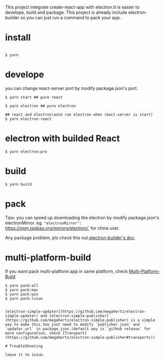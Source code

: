 This project integrate create-react-app with electron.It is easier to develope, build and package. This project is already include electron-builder so you can just run a command to pack your app.

# install

```shell

$ yarn

```

# develope

you can change react-server port by modify package.json's port.

```shell
$ yarn start ## pure react

$ yarn electron ## pure electron

## react and electron(auto run electron when react-server is start)
$ yarn electron-react

```

# electron with builded React

```shell
$ yarn electron:pro

```

# build

```shell
$ yarn build
```

# pack

Tips: you can speed up downloading the electron by modify package.json's electronMirror.
eg. `"electronMirror": `https://npm.taobao.org/mirrors/electron/` for china user.

Any package problem, pls check this out.[electron-builder's doc](https://github.com/electron-userland/electron-builder).

# multi-platform-build

If you want pack multi-platform app in same platform, check [Multi-Platform-Build](https://github.com/electron-userland/electron-builder/wiki/Multi-Platform-Build)

```shell 
$ yarn pack:all 
$ yarn pack:mac 
$ yarn pack:win 
$ yarn pack:linux 
```

```autoUpdate

[electron-simple-updater](https://github.com/megahertz/electron-simple-updater) and [electron-simple-publisher](https://github.com/megahertz/electron-simple-publisher) is a simple way to make this.You just need to modify `publisher.json` and `updator.url` in package.json.(default way is `github release` for more configuration, check [Transport](https://github.com/megahertz/electron-simple-publisher#transports))

# TroubleShooting

leave it to issue.